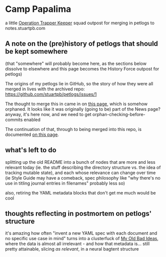 # Camp Papalima

a little [Operation Trapper Keeper][OTK] squad outpost for merging in petlogs to notes.stuartpb.com

[OTK]: 3pgfc-7y2qe-xx9kp-q3y1z-1gnca

## A note on the (pre)history of petlogs that should be kept somewhere

(that "somewhere" will probably become here, as the sections below dissolve to elsewhere and this page becomes the History Force outpost for petlogs)

The origins of my petlogs lie in GitHub, so the story of how they were all merged in lives with the archived repo: https://github.com/stuartpb/petlogs/issues/1

The thought to merge this in came in on [this page](fn84z-pmd0j-p996c-hhkqa-jp6ag), which is somehow orphaned. It looks like it was originally (going to be) part of the News page? anyway, it's here now, and we need to get orphan-checking-before-commits enabled

The continuation of that, through to being merged into this repo, is documented [on this page][petlog merge log].

[petlog merge log]: 0qhts-1zmfe-q79by-kafmr-b802s

## what's left to do

splitting up the old README into a bunch of nodes that are more and less relevant today (ie. the stuff describing the directory structure vs. the idea of tracking mutable state), and each whose relevance can change over time (ie Style Guide may have a comeback, spec philosophy like "why there's no use in titling journal entries in filenames" probably less so)

also, retiring the YAML metadata blocks that don't get me much would be cool

## thoughts reflecting in postmortem on petlogs' structure

it's amazing how often "invent a new YAML spec with each document and no specific use case in mind" turns into a clusterfuck of [My Old Bad Ideas][], where the data is almost all irrelevant - and how that metadata is... still pretty attainable, slicing *as relevant*, in a neural bagtent structure

[My Old Bad Ideas]: yfsxd-ek388-ct9ye-xb9we-qb9mj
